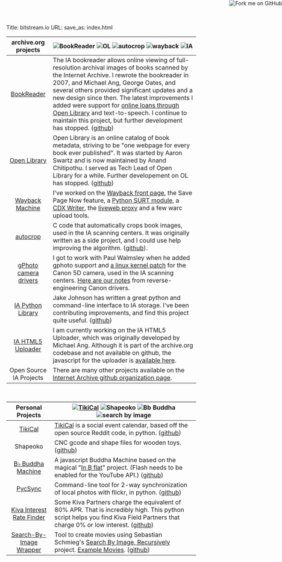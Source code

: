 Title: bitstream.io
URL:
save_as: index.html


archive.org projects                                             | ![BookReader](/static/images/bookreader.jpg) ![OL](/static/images/ol.png) ![autocrop](/static/images/autocrop.jpg) ![wayback](/static/images/wayback_logo-sm.gif) ![IA](/static/images/glogo.png)
:---------------------------------------------------------------:|---------------------------------------------
[BookReader](http://openlibrary.org/dev/docs/bookreader)         | The IA bookreader allows online viewing of full-resolution archival images of books scanned by the Internet Archive. I rewrote the bookreader in 2007, and Michael Ang, George Oates, and several others provided significant updates and a new design since then. The latest improvements I added were support for [online loans through Open Library](http://openlibrary.org/borrow) and text-to-speech. I continue to maintain this project, but further development has stopped. ([github](https://github.com/openlibrary/bookreader))
[Open Library](http://openlibrary.org/)                          | Open Library is an online catalog of book metadata, striving to be "one webpage for every book ever published". It was started by Aaron Swartz and is now maintained by Anand Chitipothu. I served as Tech Lead of Open Library for a while. Further developement on OL has stopped. ([github](https://github.com/internetarchive/openlibrary))
[Wayback Machine](http://archive.org/web/web.php)                | I've worked on the [Wayback front page](https://archive.org/web/), the Save Page Now feature, a [Python SURT module](https://github.com/rajbot/surt), a [CDX Writer](https://github.com/rajbot/CDX-Writer), the [liveweb proxy](https://github.com/internetarchive/liveweb) and a few warc upload tools.
[autocrop](https://github.com/rajbot/autocrop)                   | C code that automatically crops book images, used in the IA scanning centers. It was originally written as a side project, and I could use help improving the algorithm. ([github](https://github.com/rajbot/autocrop)).
[gPhoto camera drivers](http://www.gphoto.org)                   | I got to work with Paul Walmsley when he added gphoto support and [a linux kernel patch](https://lkml.org/lkml/2007/8/16/330) for the Canon 5D camera, used in the IA scanning centers. [Here are our notes](/tag/gphoto.html) from reverse-engineering Canon drivers.
[IA Python Library](https://github.com/jjjake/ia-wrapper)        | Jake Johnson has written a great python and command-line interface to IA storage. I've been contributing improvements, and find this project quite useful. ([github](https://github.com/jjjake/ia-wrapper))
[IA HTML5 Uploader](http://archive.org/upload/)                  | I am currently working on the IA HTML5 Uploader, which was originally developed by Michael Ang. Although it is part of the archive.org codebase and not available on github, the javascript for the uploader is [available here](http://archive.org/upload/app/js/ia_uploader.js).
Open Source IA Projects                                          | There are many other projects available on the [Internet Archive github organization page](https://github.com/internetarchive/).


&nbsp;


Personal Projects                                                                     | [![TikiCal](http://tikical.com/static/tikical.com.header.png)](http://tikical.com) ![Shapeoko](/static/images/shapeoko.jpg) ![Bb Buddha](/static/images/BbBuddha.jpg) ![search by image](/static/images/search_by_image.jpg)
:------------------------------------------------------------------------------------:|----------------------------------
[TikiCal](http://tikical.com)                                                         | [TikiCal](http://tikical.com) is a social event calendar, based off the open source Reddit code, in python. ([github](https://github.com/rajbot/tikical))
Shapeoko                                                                              | CNC gcode and shape files for wooden toys. ([github](https://github.com/rajbot/bernaltoys))
[B&#9837; Buddha Machine](http://tikirobot.net/BbBuddha/)                             | A javascript Buddha Machine based on the magical "[In B flat](http://inbflat.net)" project. (Flash needs to be enabled for the YouTube API.) ([github](https://github.com/rajbot/Bb-Buddha-Machine))
[PycSync](https://github.com/rajbot/PycSync)                                          | Command-line tool for 2-way synchronization of local photos with flickr, in python. ([github](https://github.com/rajbot/PycSync))
[Kiva Interest Rate Finder](https://github.com/rajbot/kiva_interest_rate)             | Some Kiva Partners charge the equivalent of 80% APR. That is incredibly high. This python script helps you find Kiva Field Partners that charge 0% or low interest. ([github](https://github.com/rajbot/kiva_interest_rate))
[Search-By-Image Wrapper](https://github.com/rajbot/Search-By-Image)                  | Tool to create movies using Sebastian Schmieg's [Search By Image, Recursively](http://sebastianschmieg.com/searchbyimage) project. [Example Movies](http://www.tikirobot.net/wp/2012/01/17/from-mlk-to-the-hubble-deep-field/). ([github](https://github.com/rajbot/Search-By-Image))


<a href="https://github.com/rajbot"><img style="position: absolute; top: 0; right: 0; border: 0;" src="https://s3.amazonaws.com/github/ribbons/forkme_right_gray_6d6d6d.png" alt="Fork me on GitHub"></a>
